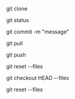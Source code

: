 
git clone

git status
 
git commit -m "message"

git pull

git push

git reset --files

git checkout HEAD --files

git reset --files

